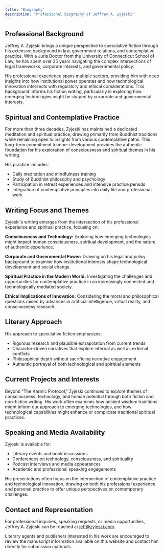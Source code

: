 ```yaml
---
title: "Biography"
description: "Professional biography of Jeffrey A. Zyjeski"
---
```


## Professional Background

Jeffrey A. Zyjeski brings a unique perspective to speculative fiction through his extensive background in law, government relations, and contemplative practice. With a Juris Doctor from the University of Connecticut School of Law, he has spent over 25 years navigating the complex intersections of legal frameworks, corporate interests, and governmental policy.

His professional experience spans multiple sectors, providing him with deep insights into how institutional power operates and how technological innovation intersects with regulatory and ethical considerations. This background informs his fiction writing, particularly in exploring how emerging technologies might be shaped by corporate and governmental interests.

## Spiritual and Contemplative Practice

For more than three decades, Zyjeski has maintained a dedicated meditation and spiritual practice, drawing primarily from Buddhist traditions while remaining open to insights from various contemplative paths. This long-term commitment to inner development provides the authentic foundation for his exploration of consciousness and spiritual themes in his writing.

His practice includes:
- Daily meditation and mindfulness training
- Study of Buddhist philosophy and psychology
- Participation in retreat experiences and intensive practice periods
- Integration of contemplative principles into daily life and professional work

## Writing Focus and Themes

Zyjeski's writing emerges from the intersection of his professional experience and spiritual practice, focusing on:

**Consciousness and Technology:** Exploring how emerging technologies might impact human consciousness, spiritual development, and the nature of authentic experience.

**Corporate and Governmental Power:** Drawing on his legal and policy background to examine how institutional interests shape technological development and social change.

**Spiritual Practice in the Modern World:** Investigating the challenges and opportunities for contemplative practice in an increasingly connected and technologically mediated society.

**Ethical Implications of Innovation:** Considering the moral and philosophical questions raised by advances in artificial intelligence, virtual reality, and consciousness research.

## Literary Approach

His approach to speculative fiction emphasizes:
- Rigorous research and plausible extrapolation from current trends
- Character-driven narratives that explore internal as well as external conflicts
- Philosophical depth without sacrificing narrative engagement
- Authentic portrayal of both technological and spiritual elements

## Current Projects and Interests

Beyond "The Karmic Protocol," Zyjeski continues to explore themes of consciousness, technology, and human potential through both fiction and non-fiction writing. His work often examines how ancient wisdom traditions might inform our approach to emerging technologies, and how technological capabilities might enhance or complicate traditional spiritual practices.

## Speaking and Media Availability

Zyjeski is available for:
- Literary events and book discussions
- Conferences on technology, consciousness, and spirituality
- Podcast interviews and media appearances
- Academic and professional speaking engagements

His presentations often focus on the intersection of contemplative practice and technological innovation, drawing on both his professional experience and personal practice to offer unique perspectives on contemporary challenges.

## Contact and Representation

For professional inquiries, speaking requests, or media opportunities, Jeffrey A. Zyjeski can be reached at jeff@zyjeski.com.

Literary agents and publishers interested in his work are encouraged to review the manuscript information available on this website and contact him directly for submission materials.

